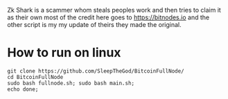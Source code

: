 Zk Shark is a scammer whom steals peoples work and then tries to claim it as their own most of the credit here goes to https://bitnodes.io and the other script is my my update of theirs they made the original.
# How to run on linux
```
git clone https://github.com/SleepTheGod/BitcoinFullNode/
cd BitcoinFullNode
sudo bash fullnode.sh; sudo bash main.sh;
echo done;
```
